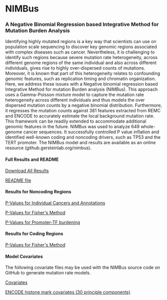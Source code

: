# NIMBus
### A Negative Binomial Regression based Integrative Method for Mutation Burden Analysis
Identifying highly mutated regions is a key way that scientists can use on population scale sequencing to discover key genomic regions associated with complex diseases such as cancer. Nevertheless, it is challenging to identify such regions because severe mutation rate heterogeneity, across different genome regions of the same individual and also across different individuals, gives rise to highly over-dispersed counts of mutations. Moreover, it is known that part of this heterogeneity relates to confounding genomic features, such as replication timing and chromatin organization. Here, we address these issues with a Negative binomial regression based Integrative Method for mutation Burden analysis (NIMBus). This approach uses a Gamma-Poisson mixture model to capture the mutation rate heterogeneity across different individuals and thus models the over dispersed mutation counts by a negative binomial distribution. Furthermore, it regresses the mutation counts against 381 features extracted from REMC and ENCODE to accurately estimate the local background mutation rate. This framework can be readily extended to accommodate additional genomic features in the future. NIMBus was used to analyze 649 whole-genome cancer sequences. It successfully controlled P value inflation and identified well-known coding and noncoding drivers, such as TP53 and the TERT promoter. The NIMBus model and results are available as an online resource (github.gersteinlab.org/nimbus).

#### Full Results and README
[Download All Results](http://files.gersteinlab.org/public-docs/2019/06.15/all-results.zip)

[README file](http://files.gersteinlab.org/public-docs/2019/06.15/README.txt)
#### Results for Noncoding Regions
[P-Values for Individual Cancers and Annotations](http://files.gersteinlab.org/public-docs/2019/06.15/noncoding-individual.zip) 

[P-Values for Fisher's Method](http://files.gersteinlab.org/public-docs/2019/06.15/noncoding-fisher.zip)

[P-Values for Promoter-TF burdening](http://files.gersteinlab.org/public-docs/2019/06.15/promoter-TF-burden.zip)
#### Results for Coding Regions 
[P-Values for Fisher's Method](http://files.gersteinlab.org/public-docs/2019/06.15/coding-fisher.zip)
#### Model Covariates
The following covariate files may be used with the NIMBus source code on GitHub to generate mutation rate models.

[Covariates](http://files.gersteinlab.org/public-docs/2019/06.15/chrY.rm.cov.merge.hg19.1mb.txt)

[ENCODE histone mark covariates (30 principle components)](http://files.gersteinlab.org/public-docs/2019/06.15/1Mb_pca_covariates_top30)
